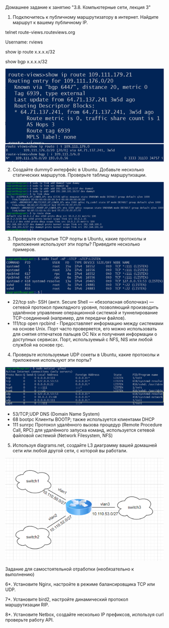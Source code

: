 Домашнее задание к занятию "3.8. Компьютерные сети, лекция 3"

1. Подключитесь к публичному маршрутизатору в интернет. Найдите маршрут к вашему публичному IP.

telnet route-views.routeviews.org

Username: rviews

show ip route x.x.x.x/32

show bgp x.x.x.x/32

![img.png](img.png)
![img_1.png](img_1.png)

2. Создайте dummy0 интерфейс в Ubuntu. Добавьте несколько статических маршрутов. Проверьте таблицу маршрутизации.

![img_2.png](img_2.png)

3. Проверьте открытые TCP порты в Ubuntu, какие протоколы и приложения используют эти порты? Приведите несколько примеров.

![img_3.png](img_3.png)
* 22/tcp    ssh- SSH (англ. Secure Shell — «безопасная оболочка») — сетевой протокол прикладного уровня, позволяющий производить удалённое управление операционной системой и туннелирование TCP-соединений (например, для передачи файлов).
* 111/tcp open  rpcbind - Предоставляет информацию между системами на основе Unix. Порт часто проверяется, его можно использовать для снятия отпечатков пальцев ОС Nix и получения информации о доступных сервисах. Порт, используемый с NFS, NIS или любой службой на основе rpc.

4. Проверьте используемые UDP сокеты в Ubuntu, какие протоколы и приложения используют эти порты?

![img_4.png](img_4.png)
* 53/TCP,UDP DNS (Domain Name System)
* 68 bootpc Клиенты BOOTP; также используется клиентами DHCP 
* 111 sunrpc Протокол удалённого вызова процедур (Remote Procedure Call, RPC) для удалённого запуска команд, используется сетевой файловой системой (Network Filesystem, NFS)

5. Используя diagrams.net, создайте L3 диаграмму вашей домашней сети или любой другой сети, с которой вы работали.

![img_5.png](img_5.png)

Задание для самостоятельной отработки (необязательно к выполнению)

6*. Установите Nginx, настройте в режиме балансировщика TCP или UDP.

7*. Установите bird2, настройте динамический протокол маршрутизации RIP.

8*. Установите Netbox, создайте несколько IP префиксов, используя curl проверьте работу API.
